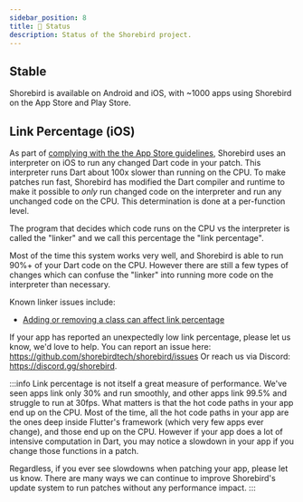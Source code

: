 ```yaml
---
sidebar_position: 8
title: 👷 Status
description: Status of the Shorebird project.
---
```


## Stable

Shorebird is available on Android and iOS, with ~1000 apps using Shorebird on
the App Store and Play Store.

## Link Percentage (iOS)

As part of [complying with the the App Store
guidelines](faq#does-shorebird-comply-with-app-store-guidelines), Shorebird uses
an interpreter on iOS to run any changed Dart code in your patch. This
interpreter runs Dart about 100x slower than running on the CPU. To make patches
run fast, Shorebird has modified the Dart compiler and runtime to make it
possible to _only_ run changed code on the interpreter and run any unchanged
code on the CPU. This determination is done at a per-function level.

The program that decides which code runs on the CPU vs the interpreter is called
the "linker" and we call this percentage the "link percentage".

Most of the time this system works very well, and Shorebird is able to run 90%+
of your Dart code on the CPU. However there are still a few types of changes
which can confuse the "linker" into running more code on the interpreter than
necessary.

Known linker issues include:

- [Adding or removing a class can affect link percentage](https://github.com/shorebirdtech/shorebird/issues/1825)

If your app has reported an unexpectedly low link percentage, please let us
know, we'd love to help. You can report an issue here:
https://github.com/shorebirdtech/shorebird/issues
Or reach us via Discord: https://discord.gg/shorebird.

:::info
Link percentage is not itself a great measure of performance. We've seen apps
link only 30% and run smoothly, and other apps link 99.5% and struggle to run
at 30fps. What matters is that the hot code paths in your app end up on the
CPU. Most of the time, all the hot code paths in your app are the ones deep
inside Flutter's framework (which very few apps ever change), and those end up
on the CPU. However if your app does a lot of intensive computation in Dart,
you may notice a slowdown in your app if you change those functions in a patch.

Regardless, if you ever see slowdowns when patching your app, please
let us know. There are many ways we can continue to improve Shorebird's
update system to run patches without any performance impact.
:::
